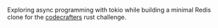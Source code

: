Exploring async programming with tokio while building a minimal Redis clone for the [codecrafters](codecrafters.io) rust challenge.
